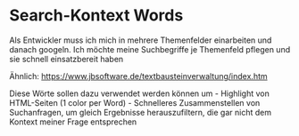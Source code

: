 Search-Kontext Words
==============

Als Entwickler muss ich mich in mehrere Themenfelder einarbeiten und danach googeln. Ich möchte meine Suchbegriffe je Themenfeld pflegen und sie schnell einsatzbereit haben

Ähnlich: https://www.jbsoftware.de/textbausteinverwaltung/index.htm


Diese Wörte sollen dazu verwendet werden können um
	- Highlight von HTML-Seiten (1 color per Word)
	- Schnelleres Zusammenstellen von Suchanfragen, um gleich Ergebnisse herauszufiltern, die gar nicht dem Kontext meiner Frage entsprechen